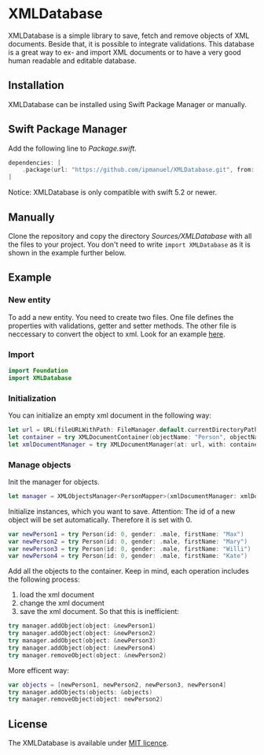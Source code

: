 # XMLDatabase

XMLDatabase is a simple library to save, fetch and remove objects of XML documents.
Beside that, it is possible to integrate validations.
This database is a great way to ex- and import XML documents or to have a very good human readable and editable database.

## Installation

XMLDatabase can be installed using Swift Package Manager or manually.

## Swift Package Manager

Add the following line to *Package.swift*.
```swift
dependencies: [
    .package(url: "https://github.com/ipmanuel/XMLDatabase.git", from: "1.2.0")
]
```

Notice: XMLDatabase is only compatible with swift 5.2 or newer.

## Manually

Clone the repository and copy the directory *Sources/XMLDatabase* with all the files to your project.
You don't need to write `import XMLDatabase` as it is shown in the example further below.

## Example


### New entity
To add a new entity. 
You need to create two files.
One file defines the properties with validations, getter and setter methods.
The other file is neccessary to convert the object to xml.
Look for an example [here](https://github.com/ipmanuel/XMLDatabase/tree/master/Tests/XMLDatabaseTests/TestObjects).

### Import
```swift
import Foundation
import XMLDatabase
```

### Initialization
You can initialize an empty xml document in the following way:
```swift
let url = URL(fileURLWithPath: FileManager.default.currentDirectoryPath).appendingPathComponent("Persons.xml")
let container = try XMLDocumentContainer(objectName: "Person", objectNamePlural: "Persons")
let xmlDocumentManager = try XMLDocumentManager(at: url, with: container)
```
### Manage objects
Init the manager for objects.
```swift
let manager = XMLObjectsManager<PersonMapper>(xmlDocumentManager: xmlDocumentManager)
```
Initialize instances, which you want to save.
Attention: The id of a new object will be set automatically.
Therefore it is set with 0.
```swift
var newPerson1 = try Person(id: 0, gender: .male, firstName: "Max")
var newPerson2 = try Person(id: 0, gender: .male, firstName: "Mary")
var newPerson3 = try Person(id: 0, gender: .male, firstName: "Willi")
var newPerson4 = try Person(id: 0, gender: .male, firstName: "Kate")
```
Add all the objects to the container.
Keep in mind, each operation includes the following process: 
1. load the xml document
2. change the xml document 
3. save the xml document. 
So that this is inefficient:
```swift
try manager.addObject(object: &newPerson1)
try manager.addObject(object: &newPerson2)
try manager.addObject(object: &newPerson3)
try manager.addObject(object: &newPerson4)
try manager.removeObject(object: &newPerson2)
```
More efficent way:
```swift
var objects = [newPerson1, newPerson2, newPerson3, newPerson4]
try manager.addObjects(objects: &objects)
try manager.removeObject(object: newPerson2)
```

## License

The XMLDatabase is available under [MIT licence](https://github.com/ipmanuel/XMLDatabase/blob/master/LICENSE).
